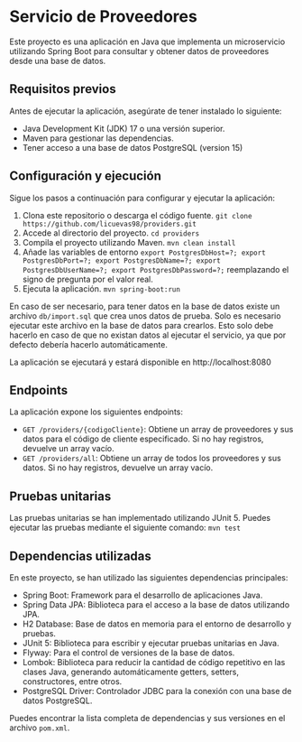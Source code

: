 # Servicio de Proveedores

Este proyecto es una aplicación en Java que implementa un microservicio utilizando Spring Boot para consultar y obtener datos de proveedores desde una base de datos.

## Requisitos previos
Antes de ejecutar la aplicación, asegúrate de tener instalado lo siguiente:
* Java Development Kit (JDK) 17 o una versión superior.
* Maven para gestionar las dependencias.
* Tener acceso a una base de datos PostgreSQL (version 15)


## Configuración y ejecución
Sigue los pasos a continuación para configurar y ejecutar la aplicación:
1. Clona este repositorio o descarga el código fuente. `git clone https://github.com/licuevas98/providers.git`
2. Accede al directorio del proyecto.
`cd providers`
3. Compila el proyecto utilizando Maven.
   `mvn clean install`
4. Añade las variables de entorno `export PostgresDbHost=?; export PostgresDbPort=?; export PostgresDbName=?; export PostgresDbUserName=?; export PostgresDbPassword=?;` reemplazando el signo de pregunta por el valor real.
5. Ejecuta la aplicación.
   `mvn spring-boot:run`

En caso de ser necesario, para tener datos en la base de datos existe un archivo `db/import.sql` que crea unos datos de prueba. Solo es necesario ejecutar este archivo en la base de datos para crearlos. Esto solo debe hacerlo en caso de que no existan datos al ejecutar el servicio, ya que por defecto debería hacerlo automáticamente.

La aplicación se ejecutará y estará disponible en http://localhost:8080

## Endpoints

La aplicación expone los siguientes endpoints:

* `GET /providers/{codigoCliente}`: Obtiene un array de proveedores y sus datos para el código de cliente especificado. Si no hay registros, devuelve un array vacío.
* `GET /providers/all`: Obtiene un array de todos los proveedores y sus datos. Si no hay registros, devuelve un array vacío.

## Pruebas unitarias

Las pruebas unitarias se han implementado utilizando JUnit 5. Puedes ejecutar las pruebas mediante el siguiente comando:
`mvn test`

## Dependencias utilizadas

En este proyecto, se han utilizado las siguientes dependencias principales:
* Spring Boot: Framework para el desarrollo de aplicaciones Java.
* Spring Data JPA: Biblioteca para el acceso a la base de datos utilizando JPA.
* H2 Database: Base de datos en memoria para el entorno de desarrollo y pruebas.
* JUnit 5: Biblioteca para escribir y ejecutar pruebas unitarias en Java.
* Flyway: Para el control de versiones de la base de datos.
* Lombok: Biblioteca para reducir la cantidad de código repetitivo en las clases Java, generando automáticamente getters, setters, constructores, entre otros.
* PostgreSQL Driver: Controlador JDBC para la conexión con una base de datos PostgreSQL.

Puedes encontrar la lista completa de dependencias y sus versiones en el archivo `pom.xml`.
